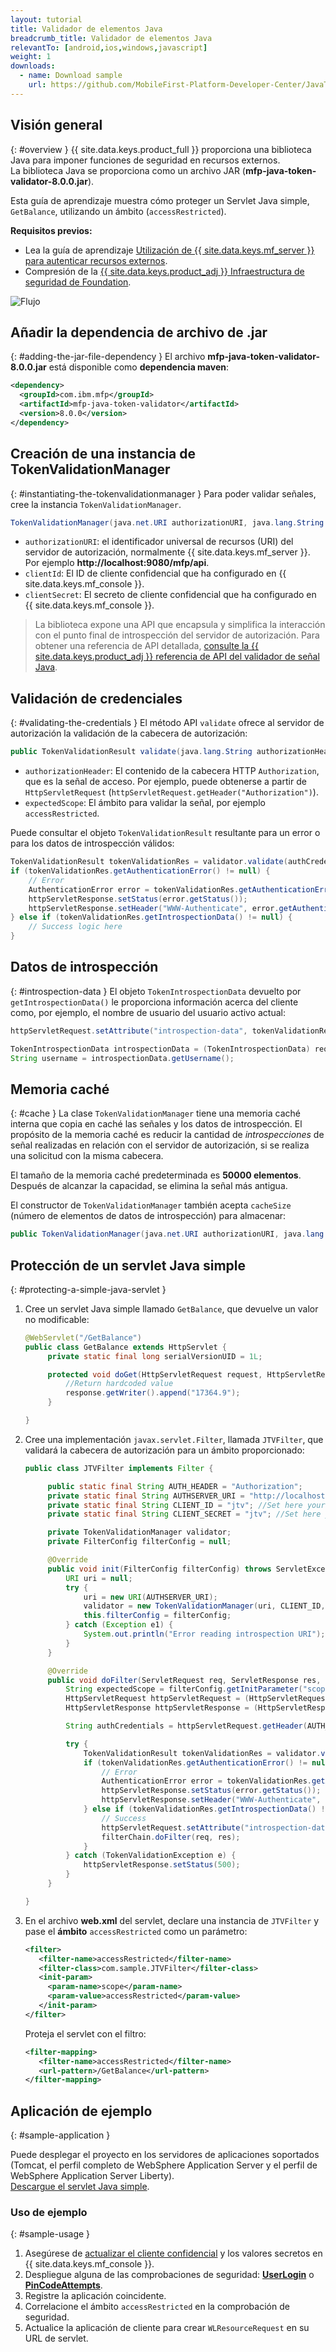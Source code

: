 ```yaml
---
layout: tutorial
title: Validador de elementos Java
breadcrumb_title: Validador de elementos Java
relevantTo: [android,ios,windows,javascript]
weight: 1
downloads:
  - name: Download sample
    url: https://github.com/MobileFirst-Platform-Developer-Center/JavaTokenValidator/tree/release80
---
```

<!-- NLS_CHARSET=UTF-8 -->
## Visión general
{: #overview }
{{ site.data.keys.product_full }} proporciona una biblioteca Java para imponer funciones de seguridad en recursos externos.  
La biblioteca Java se proporciona como un archivo JAR (**mfp-java-token-validator-8.0.0.jar**).

Esta guía de aprendizaje muestra cómo proteger un Servlet Java simple, `GetBalance`, utilizando un ámbito (`accessRestricted`).

**Requisitos previos:**

* Lea la guía de aprendizaje [Utilización de {{ site.data.keys.mf_server }} para autenticar recursos externos](../).
* Compresión de la [{{ site.data.keys.product_adj }} Infraestructura de seguridad de Foundation](../../).

![Flujo](JTV_flow.jpg)

## Añadir la dependencia de archivo de .jar
{: #adding-the-jar-file-dependency }
El archivo **mfp-java-token-validator-8.0.0.jar** está disponible como **dependencia maven**:

```xml
<dependency>
  <groupId>com.ibm.mfp</groupId>
  <artifactId>mfp-java-token-validator</artifactId>
  <version>8.0.0</version>
</dependency>
```

## Creación de una instancia de TokenValidationManager
{: #instantiating-the-tokenvalidationmanager }
Para poder validar señales, cree la instancia `TokenValidationManager`.

```java
TokenValidationManager(java.net.URI authorizationURI, java.lang.String clientId, java.lang.String clientSecret);
```

- `authorizationURI`: el identificador universal de recursos (URI) del servidor de autorización, normalmente {{ site.data.keys.mf_server }}. Por ejemplo **http://localhost:9080/mfp/api**.
- `clientId`: El ID de cliente confidencial que ha configurado en {{ site.data.keys.mf_console }}.
- `clientSecret`: El secreto de cliente confidencial que ha configurado en {{ site.data.keys.mf_console }}.

> La biblioteca expone una API que encapsula y simplifica la interacción con el punto final de introspección del servidor de autorización. Para obtener una referencia de API detallada, [consulte la {{ site.data.keys.product_adj }} referencia de API del validador de señal Java](http://www.ibm.com/support/knowledgecenter/en/SSHS8R_8.0.0/com.ibm.worklight.apiref.doc/apiref/r_mfpf_java_token_validator_api.html?view=kc).

## Validación de credenciales
{: #validating-the-credentials }
El método API `validate` ofrece al servidor de autorización la validación de la cabecera de autorización:

```java
public TokenValidationResult validate(java.lang.String authorizationHeader, java.lang.String expectedScope);
```

- `authorizationHeader`: El contenido de la cabecera HTTP `Authorization`, que es la señal de acceso. Por ejemplo, puede obtenerse a partir de `HttpServletRequest` (`httpServletRequest.getHeader("Authorization")`).
- `expectedScope`: El ámbito para validar la señal, por ejemplo `accessRestricted`.

Puede consultar el objeto `TokenValidationResult` resultante para un error o para los datos de introspección válidos:

```java
TokenValidationResult tokenValidationRes = validator.validate(authCredentials, expectedScope);
if (tokenValidationRes.getAuthenticationError() != null) {
    // Error
    AuthenticationError error = tokenValidationRes.getAuthenticationError();
    httpServletResponse.setStatus(error.getStatus());
    httpServletResponse.setHeader("WWW-Authenticate", error.getAuthenticateHeader());
} else if (tokenValidationRes.getIntrospectionData() != null) {
    // Success logic here
}
```                    

## Datos de introspección
{: #introspection-data }
El objeto `TokenIntrospectionData` devuelto por `getIntrospectionData()` le proporciona información acerca del cliente como, por ejemplo, el nombre de usuario del usuario activo actual:

```java
httpServletRequest.setAttribute("introspection-data", tokenValidationRes.getIntrospectionData());
```

```java
TokenIntrospectionData introspectionData = (TokenIntrospectionData) request.getAttribute("introspection-data");
String username = introspectionData.getUsername();
```

## Memoria caché
{: #cache }
La clase `TokenValidationManager` tiene una memoria caché interna que copia en caché las señales y los datos de introspección. El propósito de la memoria caché es reducir la cantidad de *introspecciones* de señal realizadas en relación con el servidor de autorización, si se realiza una solicitud con la misma cabecera.

El tamaño de la memoria caché predeterminada es **50000 elementos**. Después de alcanzar la capacidad, se elimina la señal más antigua.  

El constructor de `TokenValidationManager` también acepta `cacheSize` (número de elementos de datos de introspección) para almacenar:

```java
public TokenValidationManager(java.net.URI authorizationURI, java.lang.String clientId, java.lang.String clientSecret, long cacheSize);
```

## Protección de un servlet Java simple
{: #protecting-a-simple-java-servlet }
1. Cree un servlet Java simple llamado `GetBalance`, que devuelve un valor no modificable:

   ```java
   @WebServlet("/GetBalance")
   public class GetBalance extends HttpServlet {
    	private static final long serialVersionUID = 1L;

    	protected void doGet(HttpServletRequest request, HttpServletResponse response) throws ServletException, IOException {
    		//Return hardcoded value
    		response.getWriter().append("17364.9");
    	}

   }
   ```

2. Cree una implementación `javax.servlet.Filter`, llamada `JTVFilter`, que validará la cabecera de autorización para un ámbito proporcionado:

   ```java
   public class JTVFilter implements Filter {

    	public static final String AUTH_HEADER = "Authorization";
    	private static final String AUTHSERVER_URI = "http://localhost:9080/mfp/api"; //Set here your authorization server URI
    	private static final String CLIENT_ID = "jtv"; //Set here your confidential client ID
    	private static final String CLIENT_SECRET = "jtv"; //Set here your confidential client SECRET

    	private TokenValidationManager validator;
    	private FilterConfig filterConfig = null;

    	@Override
    	public void init(FilterConfig filterConfig) throws ServletException {
    		URI uri = null;
    		try {
    			uri = new URI(AUTHSERVER_URI);
    			validator = new TokenValidationManager(uri, CLIENT_ID, CLIENT_SECRET);
    			this.filterConfig = filterConfig;
    		} catch (Exception e1) {
    			System.out.println("Error reading introspection URI");
    		}
    	}

    	@Override
    	public void doFilter(ServletRequest req, ServletResponse res, FilterChain filterChain) throws IOException, ServletException {
    		String expectedScope = filterConfig.getInitParameter("scope");
    		HttpServletRequest httpServletRequest = (HttpServletRequest) req;
    		HttpServletResponse httpServletResponse = (HttpServletResponse) res;

    		String authCredentials = httpServletRequest.getHeader(AUTH_HEADER);

    		try {
    			TokenValidationResult tokenValidationRes = validator.validate(authCredentials, expectedScope);
    			if (tokenValidationRes.getAuthenticationError() != null) {
    				// Error
    				AuthenticationError error = tokenValidationRes.getAuthenticationError();
    				httpServletResponse.setStatus(error.getStatus());
    				httpServletResponse.setHeader("WWW-Authenticate", error.getAuthenticateHeader());
    			} else if (tokenValidationRes.getIntrospectionData() != null) {
    				// Success
    				httpServletRequest.setAttribute("introspection-data", tokenValidationRes.getIntrospectionData());
    				filterChain.doFilter(req, res);
    			}
    		} catch (TokenValidationException e) {
    			httpServletResponse.setStatus(500);
    		}
    	}

   }
   ```

3. En el archivo **web.xml** del servlet, declare una instancia de `JTVFilter` y pase el **ámbito** `accessRestricted` como un parámetro:

   ```xml
   <filter>
      <filter-name>accessRestricted</filter-name>
      <filter-class>com.sample.JTVFilter</filter-class>
      <init-param>
        <param-name>scope</param-name>
        <param-value>accessRestricted</param-value>
      </init-param>
   </filter>
   ```

   Proteja el servlet con el filtro:

   ```xml
   <filter-mapping>
      <filter-name>accessRestricted</filter-name>
      <url-pattern>/GetBalance</url-pattern>
   </filter-mapping>
   ```

## Aplicación de ejemplo
{: #sample-application }

Puede desplegar el proyecto en los servidores de aplicaciones soportados (Tomcat, el perfil completo de WebSphere Application Server y el perfil de WebSphere Application Server Liberty).  
[Descargue el servlet Java simple](https://github.com/MobileFirst-Platform-Developer-Center/JavaTokenValidator/tree/release80).

### Uso de ejemplo
{: #sample-usage }
1. Asegúrese de [actualizar el cliente confidencial](../#confidential-client) y los valores secretos en {{ site.data.keys.mf_console }}.
2. Despliegue alguna de las comprobaciones de seguridad: **[UserLogin](../../user-authentication/security-check/)** o **[PinCodeAttempts](../../credentials-validation/security-check/)**.
3. Registre la aplicación coincidente.
4. Correlacione el ámbito `accessRestricted` en la comprobación de seguridad.
5. Actualice la aplicación de cliente para crear `WLResourceRequest` en su URL de servlet.
